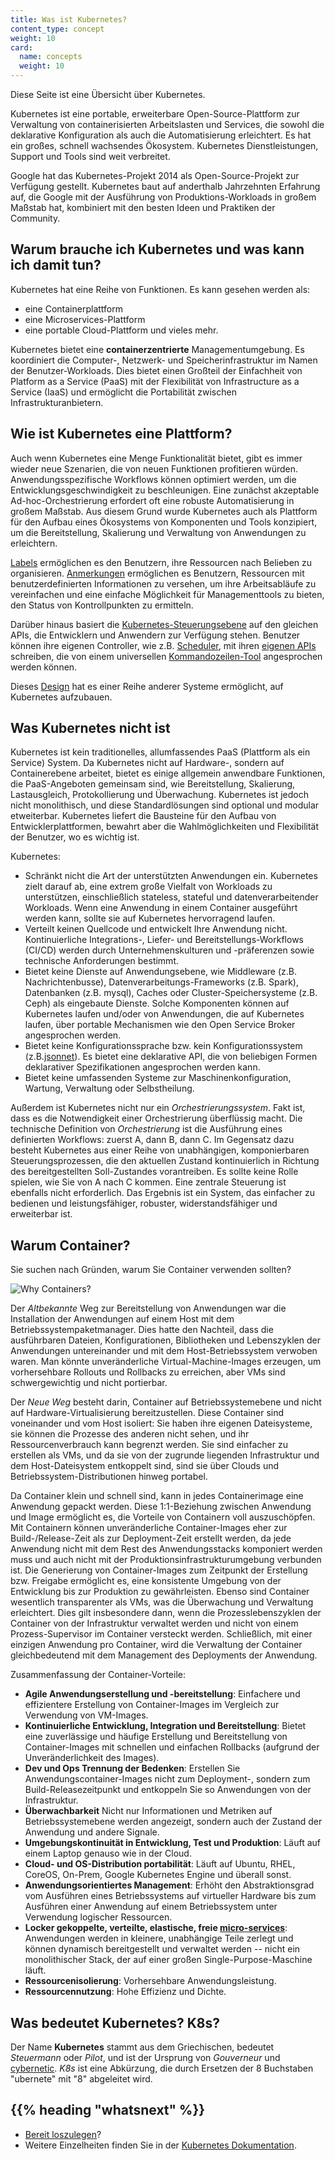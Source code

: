 ```yaml
---
title: Was ist Kubernetes?
content_type: concept
weight: 10
card:
  name: concepts
  weight: 10
---
```


<!-- overview -->
Diese Seite ist eine Übersicht über Kubernetes.


<!-- body -->

Kubernetes ist eine portable, erweiterbare Open-Source-Plattform zur Verwaltung von
containerisierten Arbeitslasten und Services, die sowohl die deklarative Konfiguration als auch die Automatisierung erleichtert.
Es hat ein großes, schnell wachsendes Ökosystem. Kubernetes Dienstleistungen, Support und Tools sind weit verbreitet.

Google hat das Kubernetes-Projekt 2014 als Open-Source-Projekt zur Verfügung gestellt. Kubernetes baut auf anderthalb Jahrzehnten
Erfahrung auf, die Google mit der Ausführung von Produktions-Workloads in großem Maßstab hat, kombiniert mit den besten Ideen und Praktiken der Community.

## Warum brauche ich Kubernetes und was kann ich damit tun?

Kubernetes hat eine Reihe von Funktionen. Es kann gesehen werden als:

- eine Containerplattform
- eine Microservices-Plattform
- eine portable Cloud-Plattform
und vieles mehr.

Kubernetes bietet eine **containerzentrierte** Managementumgebung. Es koordiniert die Computer-, Netzwerk- und Speicherinfrastruktur
im Namen der Benutzer-Workloads. Dies bietet einen Großteil der Einfachheit von Platform as a Service (PaaS) mit der Flexibilität
von Infrastructure as a Service (IaaS) und ermöglicht die Portabilität zwischen Infrastrukturanbietern.

## Wie ist Kubernetes eine Plattform?

Auch wenn Kubernetes eine Menge Funktionalität bietet, gibt es immer wieder neue Szenarien,
die von neuen Funktionen profitieren würden. Anwendungsspezifische Workflows können optimiert werden,
um die Entwicklungsgeschwindigkeit zu beschleunigen.
Eine zunächst akzeptable Ad-hoc-Orchestrierung erfordert oft eine robuste Automatisierung in großem Maßstab.
Aus diesem Grund wurde Kubernetes auch als Plattform für den Aufbau eines Ökosystems von Komponenten und Tools
konzipiert, um die Bereitstellung, Skalierung und Verwaltung von Anwendungen zu erleichtern.

[Labels](/docs/concepts/overview/working-with-objects/labels/) ermöglichen es den Benutzern, ihre Ressourcen
nach Belieben zu organisieren. [Anmerkungen](/docs/concepts/overview/working-with-objects/annotations/) ermöglichen es Benutzern,
Ressourcen mit benutzerdefinierten Informationen zu versehen, um ihre Arbeitsabläufe zu vereinfachen und eine einfache Möglichkeit
für Managementtools zu bieten, den Status von Kontrollpunkten zu ermitteln.


Darüber hinaus basiert die [Kubernetes-Steuerungsebene](/docs/concepts/overview/components/) auf den gleichen APIs,
die Entwicklern und Anwendern zur Verfügung stehen. Benutzer können ihre eigenen Controller, wie z.B.
[Scheduler](https://github.com/kubernetes/community/blob/master/contributors/devel/scheduler.md), mit
ihren [eigenen APIs](/docs/concepts/api-extension/custom-resources/) schreiben, die von einem
universellen [Kommandozeilen-Tool](/docs/user-guide/kubectl-overview/) angesprochen werden können.

Dieses [Design](https://git.k8s.io/community/contributors/design-proposals/architecture/architecture.md) hat es einer Reihe anderer Systeme ermöglicht, auf Kubernetes aufzubauen.

## Was Kubernetes nicht ist

Kubernetes ist kein traditionelles, allumfassendes PaaS (Plattform als ein Service) System. Da Kubernetes nicht auf Hardware-,
sondern auf Containerebene arbeitet, bietet es einige allgemein anwendbare Funktionen, die PaaS-Angeboten gemeinsam sind,
wie Bereitstellung, Skalierung, Lastausgleich, Protokollierung und Überwachung.
Kubernetes ist jedoch nicht monolithisch, und diese Standardlösungen sind optional und modular etweiterbar.
Kubernetes liefert die Bausteine für den Aufbau von Entwicklerplattformen, bewahrt aber die
Wahlmöglichkeiten und Flexibilität der Benutzer, wo es wichtig ist.

Kubernetes:

* Schränkt nicht die Art der unterstützten Anwendungen ein. Kubernetes zielt darauf ab,
  eine extrem große Vielfalt von Workloads zu unterstützen, einschließlich stateless,
  stateful und datenverarbeitender Workloads. Wenn eine Anwendung in einem Container ausgeführt
  werden kann, sollte sie auf Kubernetes hervorragend laufen.
* Verteilt keinen Quellcode und entwickelt Ihre Anwendung nicht.
  Kontinuierliche Integrations-, Liefer- und Bereitstellungs-Workflows (CI/CD) werden durch
  Unternehmenskulturen und -präferenzen sowie technische Anforderungen bestimmt.
* Bietet keine Dienste auf Anwendungsebene, wie Middleware (z.B. Nachrichtenbusse),
  Datenverarbeitungs-Frameworks (z.B. Spark), Datenbanken (z.B. mysql), Caches oder
  Cluster-Speichersysteme (z.B. Ceph) als eingebaute Dienste. Solche Komponenten können
  auf Kubernetes laufen und/oder von Anwendungen, die auf Kubernetes laufen, über
  portable Mechanismen wie den Open Service Broker angesprochen werden.
* Bietet keine Konfigurationssprache bzw. kein Konfigurationssystem (z.B.[jsonnet](https://github.com/google/jsonnet)).
  Es bietet eine deklarative API, die von beliebigen Formen deklarativer Spezifikationen angesprochen werden kann.
* Bietet keine umfassenden Systeme zur Maschinenkonfiguration, Wartung, Verwaltung oder Selbstheilung.

Außerdem ist Kubernetes nicht nur ein *Orchestrierungssystem*. Fakt ist, dass es die Notwendigkeit einer Orchestrierung
überflüssig macht. Die technische Definition von *Orchestrierung* ist die Ausführung eines
definierten Workflows: zuerst A, dann B, dann C. Im Gegensatz dazu besteht Kubernetes aus einer Reihe von unabhängigen,
komponierbaren Steuerungsprozessen, die den aktuellen Zustand kontinuierlich in Richtung des bereitgestellten Soll-Zustandes vorantreiben.
Es sollte keine Rolle spielen, wie Sie von A nach C kommen. Eine zentrale Steuerung ist ebenfalls nicht erforderlich.
Das Ergebnis ist ein System, das einfacher zu bedienen und leistungsfähiger, robuster, widerstandsfähiger und erweiterbar ist.

## Warum Container?

Sie suchen nach Gründen, warum Sie Container verwenden sollten?

![Why Containers?](/images/docs/why_containers.svg)

Der *Altbekannte* Weg zur Bereitstellung von Anwendungen war die Installation
der Anwendungen auf einem Host mit dem Betriebssystempaketmanager.
Dies hatte den Nachteil, dass die ausführbaren Dateien, Konfigurationen,
Bibliotheken und Lebenszyklen der Anwendungen untereinander und mit dem
Host-Betriebssystem verwoben waren. Man könnte unveränderliche
Virtual-Machine-Images erzeugen, um vorhersehbare Rollouts
und Rollbacks zu erreichen, aber VMs sind schwergewichtig und nicht portierbar.

Der *Neue Weg* besteht darin, Container auf Betriebssystemebene und nicht auf
Hardware-Virtualisierung bereitzustellen. Diese Container sind voneinander
und vom Host isoliert: Sie haben ihre eigenen Dateisysteme, sie können die
Prozesse des anderen nicht sehen, und ihr Ressourcenverbrauch kann begrenzt
werden. Sie sind einfacher zu erstellen als VMs, und da sie von der zugrunde
liegenden Infrastruktur und dem Host-Dateisystem entkoppelt sind,
sind sie über Clouds und Betriebssystem-Distributionen hinweg portabel.

Da Container klein und schnell sind, kann in jedes Containerimage eine Anwendung gepackt werden.
Diese 1:1-Beziehung zwischen Anwendung und Image ermöglicht es, die Vorteile von Containern
voll auszuschöpfen. Mit Containern können unveränderliche Container-Images eher zur Build-/Release-Zeit
als zur Deployment-Zeit erstellt werden, da jede Anwendung nicht mit dem Rest des Anwendungsstacks komponiert
werden muss und auch nicht mit der Produktionsinfrastrukturumgebung verbunden ist. Die Generierung von
Container-Images zum Zeitpunkt der Erstellung bzw. Freigabe ermöglicht es, eine konsistente Umgebung
von der Entwicklung bis zur Produktion zu gewährleisten.
Ebenso sind Container wesentlich transparenter als VMs, was die Überwachung und Verwaltung erleichtert.
Dies gilt insbesondere dann, wenn die Prozesslebenszyklen der Container von der Infrastruktur verwaltet
werden und nicht von einem Prozess-Supervisor im Container versteckt werden.
Schließlich, mit einer einzigen Anwendung pro Container, wird die Verwaltung
der Container gleichbedeutend mit dem Management des Deployments der Anwendung.

Zusammenfassung der Container-Vorteile:

* **Agile Anwendungserstellung und -bereitstellung**:
    Einfachere und effizientere Erstellung von Container-Images im Vergleich zur Verwendung von VM-Images.
* **Kontinuierliche Entwicklung, Integration und Bereitstellung**:
    Bietet eine zuverlässige und häufige Erstellung und Bereitstellung von Container-Images
    mit schnellen und einfachen Rollbacks (aufgrund der Unveränderlichkeit des Images).
* **Dev und Ops Trennung der Bedenken**:
    Erstellen Sie Anwendungscontainer-Images nicht zum Deployment-, sondern zum Build-Releasezeitpunkt
    und entkoppeln Sie so Anwendungen von der Infrastruktur.
* **Überwachbarkeit**
    Nicht nur Informationen und Metriken auf Betriebssystemebene werden angezeigt,
    sondern auch der Zustand der Anwendung und andere Signale.
* **Umgebungskontinuität in Entwicklung, Test und Produktion**:
    Läuft auf einem Laptop genauso wie in der Cloud.
* **Cloud- und OS-Distribution portabilität**:
    Läuft auf Ubuntu, RHEL, CoreOS, On-Prem, Google Kubernetes Engine und überall sonst.
* **Anwendungsorientiertes Management**:
    Erhöht den Abstraktionsgrad vom Ausführen eines Betriebssystems auf virtueller Hardware
    bis zum Ausführen einer Anwendung auf einem Betriebssystem unter Verwendung logischer Ressourcen.
* **Locker gekoppelte, verteilte, elastische, freie [micro-services](https://martinfowler.com/articles/microservices.html)**:
    Anwendungen werden in kleinere, unabhängige Teile zerlegt und können dynamisch bereitgestellt
    und verwaltet werden -- nicht ein monolithischer Stack, der auf einer großen Single-Purpose-Maschine läuft.
* **Ressourcenisolierung**:
    Vorhersehbare Anwendungsleistung.
* **Ressourcennutzung**:
    Hohe Effizienz und Dichte.

## Was bedeutet Kubernetes? K8s?

Der Name **Kubernetes** stammt aus dem Griechischen, bedeutet *Steuermann* oder
*Pilot*, und ist der Ursprung von *Gouverneur* und
[cybernetic](http://www.etymonline.com/index.php?term=cybernetics). *K8s*
ist eine Abkürzung, die durch Ersetzen der 8 Buchstaben "ubernete" mit "8" abgeleitet wird.



## {{% heading "whatsnext" %}}

*   [Bereit loszulegen](/docs/setup/)?
*   Weitere Einzelheiten finden Sie in der [Kubernetes Dokumentation](/docs/home/).



